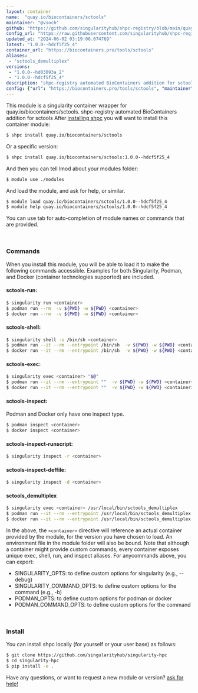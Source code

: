 ```yaml
---
layout: container
name:  "quay.io/biocontainers/sctools"
maintainer: "@vsoch"
github: "https://github.com/singularityhub/shpc-registry/blob/main/quay.io/biocontainers/sctools/container.yaml"
config_url: "https://raw.githubusercontent.com/singularityhub/shpc-registry/main/quay.io/biocontainers/sctools/container.yaml"
updated_at: "2024-06-02 03:19:00.074769"
latest: "1.0.0--hdcf5f25_4"
container_url: "https://biocontainers.pro/tools/sctools"
aliases:
 - "sctools_demultiplex"
versions:
 - "1.0.0--hd03093a_2"
 - "1.0.0--hdcf5f25_4"
description: "shpc-registry automated BioContainers addition for sctools"
config: {"url": "https://biocontainers.pro/tools/sctools", "maintainer": "@vsoch", "description": "shpc-registry automated BioContainers addition for sctools", "latest": {"1.0.0--hdcf5f25_4": "sha256:1f1d8d46a4b2dc8f8dd994efb570e2ff67425ece45caa23e1139280745094b51"}, "tags": {"1.0.0--hd03093a_2": "sha256:6b8a23ce4487ab761d8489d782bacd89b2aa04d3dd8f3ec88e093afcd79010fb", "1.0.0--hdcf5f25_4": "sha256:1f1d8d46a4b2dc8f8dd994efb570e2ff67425ece45caa23e1139280745094b51"}, "docker": "quay.io/biocontainers/sctools", "aliases": {"sctools_demultiplex": "/usr/local/bin/sctools_demultiplex"}}
---
```


This module is a singularity container wrapper for quay.io/biocontainers/sctools.
shpc-registry automated BioContainers addition for sctools
After [installing shpc](#install) you will want to install this container module:


```bash
$ shpc install quay.io/biocontainers/sctools
```

Or a specific version:

```bash
$ shpc install quay.io/biocontainers/sctools:1.0.0--hdcf5f25_4
```

And then you can tell lmod about your modules folder:

```bash
$ module use ./modules
```

And load the module, and ask for help, or similar.

```bash
$ module load quay.io/biocontainers/sctools/1.0.0--hdcf5f25_4
$ module help quay.io/biocontainers/sctools/1.0.0--hdcf5f25_4
```

You can use tab for auto-completion of module names or commands that are provided.

<br>

### Commands

When you install this module, you will be able to load it to make the following commands accessible.
Examples for both Singularity, Podman, and Docker (container technologies supported) are included.

#### sctools-run:

```bash
$ singularity run <container>
$ podman run --rm  -v ${PWD} -w ${PWD} <container>
$ docker run --rm  -v ${PWD} -w ${PWD} <container>
```

#### sctools-shell:

```bash
$ singularity shell -s /bin/sh <container>
$ podman run --it --rm --entrypoint /bin/sh  -v ${PWD} -w ${PWD} <container>
$ docker run --it --rm --entrypoint /bin/sh  -v ${PWD} -w ${PWD} <container>
```

#### sctools-exec:

```bash
$ singularity exec <container> "$@"
$ podman run --it --rm --entrypoint ""  -v ${PWD} -w ${PWD} <container> "$@"
$ docker run --it --rm --entrypoint ""  -v ${PWD} -w ${PWD} <container> "$@"
```

#### sctools-inspect:

Podman and Docker only have one inspect type.

```bash
$ podman inspect <container>
$ docker inspect <container>
```

#### sctools-inspect-runscript:

```bash
$ singularity inspect -r <container>
```

#### sctools-inspect-deffile:

```bash
$ singularity inspect -d <container>
```


#### sctools_demultiplex

```bash
$ singularity exec <container> /usr/local/bin/sctools_demultiplex
$ podman run --it --rm --entrypoint /usr/local/bin/sctools_demultiplex   -v ${PWD} -w ${PWD} <container> -c " $@"
$ docker run --it --rm --entrypoint /usr/local/bin/sctools_demultiplex   -v ${PWD} -w ${PWD} <container> -c " $@"
```



In the above, the `<container>` directive will reference an actual container provided
by the module, for the version you have chosen to load. An environment file in the
module folder will also be bound. Note that although a container
might provide custom commands, every container exposes unique exec, shell, run, and
inspect aliases. For anycommands above, you can export:

 - SINGULARITY_OPTS: to define custom options for singularity (e.g., --debug)
 - SINGULARITY_COMMAND_OPTS: to define custom options for the command (e.g., -b)
 - PODMAN_OPTS: to define custom options for podman or docker
 - PODMAN_COMMAND_OPTS: to define custom options for the command

<br>

### Install

You can install shpc locally (for yourself or your user base) as follows:

```bash
$ git clone https://github.com/singularityhub/singularity-hpc
$ cd singularity-hpc
$ pip install -e .
```

Have any questions, or want to request a new module or version? [ask for help!](https://github.com/singularityhub/singularity-hpc/issues)